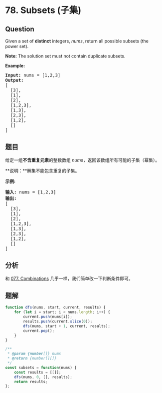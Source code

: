 # 78. Subsets (子集)

## Question

Given a set of **distinct** integers, _nums_, return all possible subsets (the power set).

**Note:** The solution set must not contain duplicate subsets.

**Example:**

<pre><strong>Input:</strong> nums = [1,2,3]
<strong>Output:</strong>
[
  [3],
&nbsp; [1],
&nbsp; [2],
&nbsp; [1,2,3],
&nbsp; [1,3],
&nbsp; [2,3],
&nbsp; [1,2],
&nbsp; []
]</pre>

## 题目

给定一组**不含重复元素**的整数数组 _nums_，返回该数组所有可能的子集（幂集）。

**说明：**解集不能包含重复的子集。

**示例:**

<pre><strong>输入:</strong> nums = [1,2,3]
<strong>输出:</strong>
[
  [3],
&nbsp; [1],
&nbsp; [2],
&nbsp; [1,2,3],
&nbsp; [1,3],
&nbsp; [2,3],
&nbsp; [1,2],
&nbsp; []
]</pre>

## 分析

和 [077. Combinations](./077.%20Combinations.md) 几乎一样，我们简单改一下判断条件即可。

## 题解

```javascript
function dfs(nums, start, current, results) {
    for (let i = start; i < nums.length; i++) {
        current.push(nums[i]);
        results.push(current.slice(0));
        dfs(nums, start + 1, current, results);
        current.pop();
    }
}

/**
 * @param {number[]} nums
 * @return {number[][]}
 */
const subsets = function(nums) {
    const results = [[]];
    dfs(nums, 0, [], results);
    return results;
};
```
